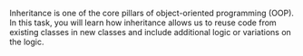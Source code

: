



Inheritance is one of the core pillars of object-oriented programming (OOP). In this
task, you will learn how inheritance allows us to reuse code from existing classes in
new classes and include additional logic or variations on the logic.
